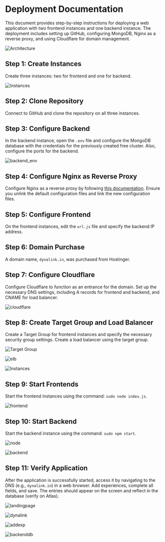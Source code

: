 # Deployment Documentation

This document provides step-by-step instructions for deploying a web application with two frontend instances and one backend instance. The deployment includes setting up GitHub, configuring MongoDB, Nginx as a reverse proxy, and using Cloudflare for domain management.

![Architecture](Architecture.png)

## Step 1: Create Instances

Create three instances: two for frontend and one for backend.

![Instances](1_instances.png)

## Step 2: Clone Repository

Connect to GitHub and clone the repository on all three instances.

## Step 3: Configure Backend

In the backend instance, open the `.env` file and configure the MongoDB database with the credentials for the previously created free cluster. Also, configure the ports for the backend.

![backend_env](ram_backend_env_file.png)

## Step 4: Configure Nginx as Reverse Proxy

Configure Nginx as a reverse proxy by following [this documentation](https://techieadarsh.hashnode.dev/how-to-set-up-a-reverse-proxy-for-nginx-step-by-step). Ensure you unlink the default configuration files and link the new configuration files.

## Step 5: Configure Frontend

On the frontend instances, edit the `url.js` file and specify the backend IP address.

## Step 6: Domain Purchase

A domain name, `dynalink.in`, was purchased from Hostinger.

## Step 7: Configure Cloudflare

Configure Cloudflare to function as an entrance for the domain. Set up the necessary DNS settings, including A records for frontend and backend, and CNAME for load balancer.

![cloudflare](cloudflare.png)

## Step 8: Create Target Group and Load Balancer

Create a Target Group for frontend instances and specify the necessary security group settings. Create a load balancer using the target group.

![Target Group](TargetGroups.png)

![elb](elb.png)


![Instances]()

## Step 9: Start Frontends

Start the frontend instances using the command: `sudo node index.js`.

![frontend](frontend_started.png)

## Step 10: Start Backend

Start the backend instance using the command: `sudo npm start`.

![node](node.png)

![backend](ram_backend_op.png)

## Step 11: Verify Application

After the application is successfully started, access it by navigating to the DNS (e.g., `dynalink.in`) in a web browser. Add experiences, complete all fields, and save. The entries should appear on the screen and reflect in the database (verify on Atlas).

![landingpage](landingpage.png)

![dynalink](dynalink.png)

![addexp](dynalink_add_experience.png)

![backenddb](mongo_DB_entry.png)


